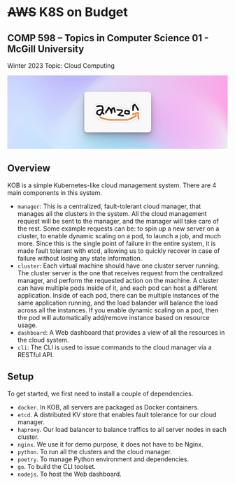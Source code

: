 # ~~AWS~~ K8S on Budget

## COMP 598 – Topics in Computer Science 01 - McGill University

Winter 2023 Topic: Cloud Computing

![amazing](https://raw.githubusercontent.com/awsonbudget/.github/main/profile/amazing.png)

## Overview

KOB is a simple Kubernetes-like cloud management system. There are 4 main components in this system.
- `manager`: This is a centralized, fault-tolerant cloud manager, that manages all the clusters in the system. All the cloud management request will be sent to the manager, and the manager will take care of the rest. Some example requests can be: to spin up a new server on a cluster, to enable dynamic scaling on a pod, to launch a job, and much more. Since this is the single point of failure in the entire system, it is made fault tolerant with etcd, allowing us to quickly recover in case of failure without losing any state information.
- `cluster`: Each virtual machine should have one cluster server running. The cluster server is the one that receives request from the centralized manager, and perform the requested action on the machine. A cluster can have multiple pods inside of it, and each pod can host a different application. Inside of each pod, there can be multiple instances of the same application running, and the load balander will balance the load across all the instances. If you enable dynamic scaling on a pod, then the pod will automatically add/remove instance based on resource usage.
- `dashboard`: A Web dashboard that provides a view of all the resources in the cloud system.
- `cli`: The CLI is used to issue commands to the cloud manager via a RESTful API.

## Setup

To get started, we first need to install a couple of dependencies.
- `docker`. In KOB, all servers are packaged as Docker containers.
- `etcd`. A distributed KV store that enables fault tolerance for our cloud manager.
- `haproxy`. Our load balancer to balance traffics to all server nodes in each cluster.
- `nginx`. We use it for demo purpose, it does not have to be Nginx.
- `python`. To run all the clusters and the cloud manager.
- `poetry`. To manage Python environment and dependencies.
- `go`. To build the CLI toolset.
- `nodejs`. To host the Web dashboard.

